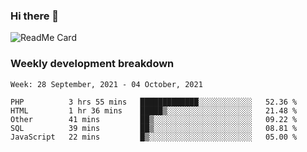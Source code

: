 ### Hi there 👋

<!--
**itzcy/itzcy** is a ✨ _special_ ✨ repository because its `README.md` (this file) appears on your GitHub profile.

Here are some ideas to get you started:

- 🔭 I’m currently working on ...
- 🌱 I’m currently learning ...
- 👯 I’m looking to collaborate on ...
- 🤔 I’m looking for help with ...
- 💬 Ask me about ...
- 📫 How to reach me: ...
- 😄 Pronouns: ...
- ⚡ Fun fact: ...
-->
![ReadMe Card](https://github-readme-stats.vercel.app/api?username=itzcy&show_icons=true&title_color=2d3198&icon_color=797cb8&text_color=24292e&bg_color=f6f8fa)

### Weekly development breakdown
<!--START_SECTION:waka-->
```text
Week: 28 September, 2021 - 04 October, 2021

PHP          3 hrs 55 mins   █████████████░░░░░░░░░░░░   52.36 % 
HTML         1 hr 36 mins    █████▒░░░░░░░░░░░░░░░░░░░   21.48 % 
Other        41 mins         ██▒░░░░░░░░░░░░░░░░░░░░░░   09.22 % 
SQL          39 mins         ██▒░░░░░░░░░░░░░░░░░░░░░░   08.81 % 
JavaScript   22 mins         █▒░░░░░░░░░░░░░░░░░░░░░░░   05.00 % 
```
<!--END_SECTION:waka-->
